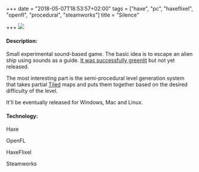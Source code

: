 +++
date = "2018-05-07T18:53:57+02:00"
tags = ["haxe", "pc", "haxeflixel", "openfl", "procedural", "steamworks"]
title = "Silence"

+++
![](/uploads/2018/05/30/silence.jpg)

#### Description:

Small experimental sound-based game. The basic idea is to escape an alien ship using sounds as a guide. [It was successfully greenlit](https://steamcommunity.com/sharedfiles/filedetails/?id=641097535) but not yet released.

The most interesting part is the semi-procedural level generation system that takes partial [Tiled](https://www.mapeditor.org/) maps and puts them together based on the desired difficulty of the level.

It'll be eventually released for Windows, Mac and Linux.

#### Technology:

Haxe

OpenFL

HaxeFlixel

Steamworks